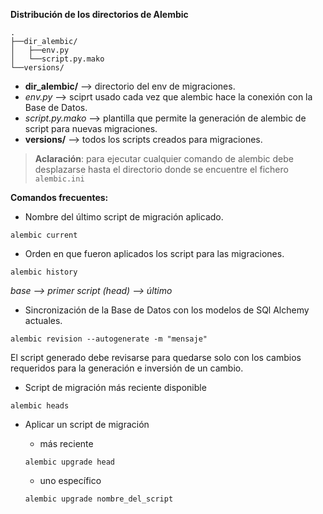 **Distribución de los directorios de Alembic**

```plaintext
.
├──dir_alembic/
│   ├──env.py
│   └──script.py.mako
└──versions/
```

- **dir_alembic/** --> directorio del env de migraciones.
- *env.py* --> sciprt usado cada vez que alembic hace la conexión con la Base de Datos.
- *script.py.mako* --> plantilla que permite la generación de alembic de script para nuevas migraciones.
- **versions/** --> todos los scripts creados para migraciones.

>  **Aclaración**: para ejecutar cualquier comando de alembic debe desplazarse hasta el directorio donde se encuentre el fichero `alembic.ini`

**Comandos frecuentes:**

* Nombre  del último script de migración aplicado. 

`````
alembic current
`````

* Orden en que fueron aplicados los script para las migraciones.
```
alembic history
```

*base --> primer script 
(head) --> último*

* Sincronización de la Base de Datos con los modelos de SQl Alchemy actuales.

```
alembic revision --autogenerate -m "mensaje"
```

El script generado debe revisarse para quedarse solo con los cambios requeridos para la generación e inversión de un cambio.

* Script de migración más reciente disponible 

```
alembic heads
```

* Aplicar un script de migración 

    - más reciente

    ```
    alembic upgrade head
    ```

    - uno específico

    ```
    alembic upgrade nombre_del_script
    ```

